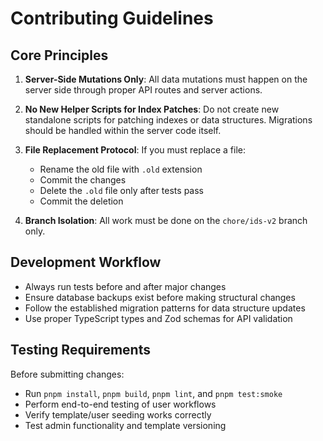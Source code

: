 # Contributing Guidelines

## Core Principles

1. **Server-Side Mutations Only**: All data mutations must happen on the server side through proper API routes and server actions.

2. **No New Helper Scripts for Index Patches**: Do not create new standalone scripts for patching indexes or data structures. Migrations should be handled within the server code itself.

3. **File Replacement Protocol**: If you must replace a file:

   - Rename the old file with `.old` extension
   - Commit the changes
   - Delete the `.old` file only after tests pass
   - Commit the deletion

4. **Branch Isolation**: All work must be done on the `chore/ids-v2` branch only.

## Development Workflow

- Always run tests before and after major changes
- Ensure database backups exist before making structural changes
- Follow the established migration patterns for data structure updates
- Use proper TypeScript types and Zod schemas for API validation

## Testing Requirements

Before submitting changes:

- Run `pnpm install`, `pnpm build`, `pnpm lint`, and `pnpm test:smoke`
- Perform end-to-end testing of user workflows
- Verify template/user seeding works correctly
- Test admin functionality and template versioning
